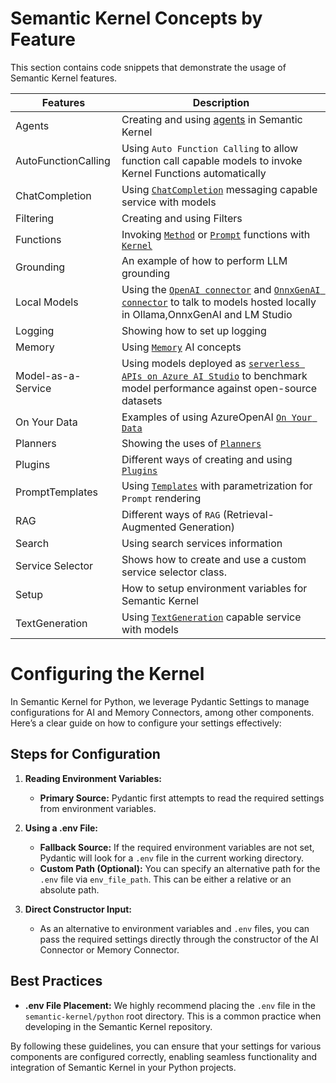 # Semantic Kernel Concepts by Feature

This section contains code snippets that demonstrate the usage of Semantic Kernel features.

| Features            | Description                                                                                                                                                                                                                                                                                                                                                                                                      |
| ------------------- | ---------------------------------------------------------------------------------------------------------------------------------------------------------------------------------------------------------------------------------------------------------------------------------------------------------------------------------------------------------------------------------------------------------------- |
| Agents              | Creating and using [agents](../../semantic_kernel/agents/) in Semantic Kernel                                                                                                                                                                                                                                                                                                                                    |
| AutoFunctionCalling | Using `Auto Function Calling` to allow function call capable models to invoke Kernel Functions automatically                                                                                                                                                                                                                                                                                                     |
| ChatCompletion      | Using [`ChatCompletion`](https://github.com/microsoft/semantic-kernel/blob/main/python/semantic_kernel/connectors/ai/chat_completion_client_base.py) messaging capable service with models                                                                                                                                                                                                                       |
| Filtering           | Creating and using Filters                                                                                                                                                                                                                                                                                                                                                                                       |
| Functions           | Invoking [`Method`](https://github.com/microsoft/semantic-kernel/blob/main/python/semantic_kernel/functions/kernel_function_from_method.py) or [`Prompt`](https://github.com/microsoft/semantic-kernel/blob/main/python/semantic_kernel/functions/kernel_function_from_prompt.py) functions with [`Kernel`](https://github.com/microsoft/semantic-kernel/blob/main/python/semantic_kernel/kernel.py)             |
| Grounding           | An example of how to perform LLM grounding                                                                                                                                                                                                                                                                                                                                                                       |
| Local Models        | Using the [`OpenAI connector`](https://github.com/microsoft/semantic-kernel/blob/main/python/semantic_kernel/connectors/ai/open_ai/services/open_ai_chat_completion.py) and [`OnnxGenAI connector`](https://github.com/microsoft/semantic-kernel/blob/main/python/semantic_kernel/connectors/ai/onnx/services/onnx_gen_ai_chat_completion.py) to talk to models hosted locally in Ollama,OnnxGenAI and LM Studio |
| Logging             | Showing how to set up logging                                                                                                                                                                                                                                                                                                                                                                                    |
| Memory              | Using [`Memory`](https://github.com/microsoft/semantic-kernel/tree/main/dotnet/src/SemanticKernel.Abstractions/Memory) AI concepts                                                                                                                                                                                                                                                                               |
| Model-as-a-Service  | Using models deployed as [`serverless APIs on Azure AI Studio`](https://learn.microsoft.com/en-us/azure/ai-studio/how-to/deploy-models-serverless?tabs=azure-ai-studio) to benchmark model performance against open-source datasets                                                                                                                                                                              |
| On Your Data        | Examples of using AzureOpenAI [`On Your Data`](https://learn.microsoft.com/en-us/azure/ai-services/openai/concepts/use-your-data?tabs=mongo-db)                                                                                                                                                                                                                                                                  |
| Planners            | Showing the uses of [`Planners`](https://github.com/microsoft/semantic-kernel/tree/main/python/semantic_kernel/planners)                                                                                                                                                                                                                                                                                         |
| Plugins             | Different ways of creating and using [`Plugins`](https://github.com/microsoft/semantic-kernel/blob/main/python/semantic_kernel/functions/kernel_plugin.py)                                                                                                                                                                                                                                                       |
| PromptTemplates     | Using [`Templates`](https://github.com/microsoft/semantic-kernel/blob/main/python/semantic_kernel/prompt_template/prompt_template_base.py) with parametrization for `Prompt` rendering                                                                                                                                                                                                                           |
| RAG                 | Different ways of `RAG` (Retrieval-Augmented Generation)                                                                                                                                                                                                                                                                                                                                                         |
| Search              | Using search services information                                                                                                                                                                                                                                                                                                                                                                                |
| Service Selector    | Shows how to create and use a custom service selector class.                                                                                                                                                                                                                                                                                                                                                     |
| Setup               | How to setup environment variables for Semantic Kernel                                                                                                                                                                                                                                                                                                                                                           |
| TextGeneration      | Using [`TextGeneration`](https://github.com/microsoft/semantic-kernel/blob/main/python/semantic_kernel/connectors/ai/text_completion_client_base.py) capable service with models                                                                                                                                                                                                                                 |

# Configuring the Kernel

In Semantic Kernel for Python, we leverage Pydantic Settings to manage configurations for AI and Memory Connectors, among other components. Here’s a clear guide on how to configure your settings effectively:

## Steps for Configuration

1. **Reading Environment Variables:**
   - **Primary Source:** Pydantic first attempts to read the required settings from environment variables.
   
2. **Using a .env File:**
   - **Fallback Source:** If the required environment variables are not set, Pydantic will look for a `.env` file in the current working directory.
   - **Custom Path (Optional):** You can specify an alternative path for the `.env` file via `env_file_path`. This can be either a relative or an absolute path.

3. **Direct Constructor Input:**
   - As an alternative to environment variables and `.env` files, you can pass the required settings directly through the constructor of the AI Connector or Memory Connector.

## Best Practices

- **.env File Placement:** We highly recommend placing the `.env` file in the `semantic-kernel/python` root directory. This is a common practice when developing in the Semantic Kernel repository.

By following these guidelines, you can ensure that your settings for various components are configured correctly, enabling seamless functionality and integration of Semantic Kernel in your Python projects.